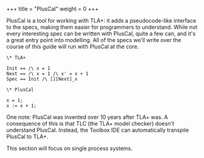 +++
title = "PlusCal"
weight = 0
+++

PlusCal is a tool for working with TLA+: it adds a pseudocode-like interface to the specs, making them easier for programmers to understand. While not every interesting spec can be written with PlusCal, quite a few can, and it's a great entry point into modelling. All of the specs we'll write over the course of this guide will run with PlusCal at the core.

```
\* TLA+

Init == /\ x = 1
Next == /\ x = 1 /\ x' = x + 1
Spec == Init /\ [][Next]_x

\* PlusCal

x = 1;
x := x + 1;
```

One note: PlusCal was invented over 10 years after TLA+ was. A consequence of this is that TLC (the TLA+ model checker) doesn't understand PlusCal. Instead, the Toolbox IDE can automatically transpile PlusCal to TLA+.

This section will focus on single process systems.
